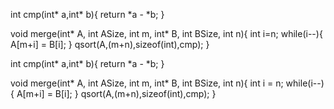 int cmp(int* a,int* b){
    return *a - *b;
}

void merge(int* A, int ASize, int m, int* B, int BSize, int n){
    int i=n;
    while(i--){
        A[m+i] = B[i];
    }
    qsort(A,(m+n),sizeof(int),cmp);
}





int cmp(int* a,int* b){
    return *a - *b;
}

void merge(int* A, int ASize, int m, int* B, int BSize, int n){
    int i = n;
    while(i--){
        A[m+i] = B[i];
    }
    qsort(A,(m+n),sizeof(int),cmp);
}
